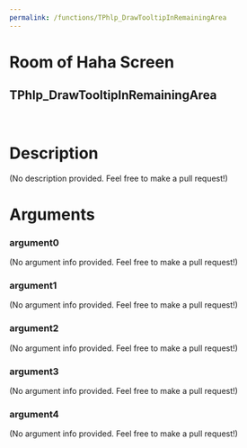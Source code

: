 ```yaml
---
permalink: /functions/TPhlp_DrawTooltipInRemainingArea
---
```

# Room of Haha Screen  
## TPhlp_DrawTooltipInRemainingArea  
&nbsp;  
# Description  
(No description provided. Feel free to make a pull request!) 
&nbsp;  
# Arguments
### argument0
(No argument info provided. Feel free to make a pull request!)
&nbsp;  
### argument1
(No argument info provided. Feel free to make a pull request!)
&nbsp;  
### argument2
(No argument info provided. Feel free to make a pull request!)
&nbsp;  
### argument3
(No argument info provided. Feel free to make a pull request!)
&nbsp;  
### argument4
(No argument info provided. Feel free to make a pull request!)
&nbsp;  


